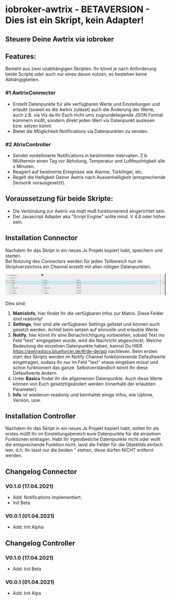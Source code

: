 # iobroker-awtrix - BETAVERSION -  Dies ist ein Skript, kein Adapter!
## Steuere Deine Awtrix via iobroker


## Features:
Besteht aus zwei unabhängigen Skripten. Ihr könnt je nach Anforderung beide Scripte oder auch nur eines davon nutzen, es bestehen keine Abhängigkeiten.

### #1 **AwtrixConnector**
* Erstellt Datenpunkte für alle verfügbaren Werte und Einstellungen und erlaubt (soweit es die Awtrix zulässt) auch die Änderung der Werte, auch z.B. via Vis da Ihr Euch nicht ums zugrundeliegende JSON Format kümmern müßt, sondern direkt jeden Wert via Datenpunkt auslesen bzw. setzen könnt.
* Bietet die Möglichkeit Notifications via Datenpunkten zu senden.

### #2 **AtrixController**
* Sendet vordefinierte Notifications in bestimmten Intervallen. Z.b. Mülltermin einen Tag vor Abholung, Temperatur und Luftfeuchtigkeit alle x Minuten.
* Reagiert auf bestimmte Ereignisse wie Alarme, Türklingel, etc.
* Regelt die Helligkeit Deiner Awtrix nach Aussenhelligkeit (entsprechende Sensorik vorausgesetzt).

## Voraussetzung für beide Skripte:
* Die Verbindung zur Awtrix via mqtt muß funktionierend eingerichtet sein.  
* Der Javascript Adapter aka "Script Engine" sollte mind. V 4.8 oder höher sein.

## Installation Connector
Nachdem ihr das Skript in ein neues Js Projekt kopiert habt, speichern und starten.  
Bei Nutzung des Connectors werden für jeden Teilbereich nun im Skriptverzeichnis ein Channel erstellt mit allen nötigen Datenpunkten. 

![tut2.png](/admin/tut2.png)   

Dies sind: 
1. **MatrixInfo**, hier findet Ihr die verfügbaren Infos zur Matrix. Diese Felder sind readonly!
2. **Settings**, hier sind alle verfügbaren Settings gelistet und können auch gesetzt werden. Achtet beim setzen auf sinnvolle und erlaubte Werte.
3. **Notify**, hier könnt Ihr eine Benachrichtigung vorbereiten, sobald Text ins Feld "text" eingegeben wurde, wird die Nachricht abgeschickt. Welche Bedeutung die einzelnen Datenpunkte haben, kannst Du HIER https://awtrixdocs.blueforcer.de/#/de-de/api nachlesen. Beim ersten start des Skripts werden im Notify Channel funktionierende Defaultwerte eingetragen, sodass Ihr nur im Feld "text" etwas eingeben müsst und schon funktioniert das ganze. Selbstverständlich könnt Ihr diese Defaultwerte ändern.
4. Unter **Basics** findet ihr die allgemeinen Datenpunkte. Auch diese Werte können von Euch gesetzt/geändert werden (innerhalb der erlaubten Parameter).
5. **Info** ist wiederum readonly und beinhaltet einige Infos, wie Uptime, Version, usw.

## Installation Controller
Nachdem ihr das Skript in ein neues Js Projekt kopiert habt, solltet Ihr als erstes 
müßt Ihr im Einstellungsbereich eure Datenpunkte für die einzelnen Funktionen eintragen. Habt Ihr irgendwelche  Datenpunkte nicht oder wollt die entsprechende Funktion nicht, lasst die Felder für die ObjektIds einfach leer, d.h. Ihr lasst nur die beiden " stehen, diese dürfen NICHT entfernt werden.



## Changelog Connector
### V0.1.0 (17.04.2021)
* Add: Notifications implementiert.
* Init Beta
### V0.0.1 (01.04.2021)
* Add: Init Alpha



## Changelog Controller
### V0.1.0 (17.04.2021)
* Add: Init Beta
### V0.0.1 (01.04.2021)
* Add: Init Alpa
